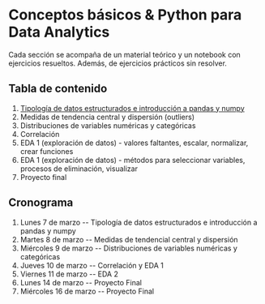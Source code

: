 # Conceptos básicos & Python para Data Analytics
Cada sección se acompaña de un material teórico y un notebook con ejercicios resueltos. Además, de ejercicios prácticos sin resolver.

## Tabla de contenido

1. [Tipología de datos estructurados e introducción a pandas y numpy](datos_estructurados.md)
2. Medidas de tendencia central y dispersión (outliers)
3. Distribuciones de variables numéricas y categóricas
4. Correlación
5. EDA 1 (exploración de datos) - valores faltantes, escalar, normalizar, crear funciones
6. EDA 1 (exploración de datos) - métodos para seleccionar variables, procesos de eliminación, visualizar
7. Proyecto final

## Cronograma
1. Lunes 7 de marzo -- Tipología de datos estructurados e introducción a pandas y numpy
2. Martes 8 de marzo -- Medidas de tendencial central y dispersión
3. Miércoles 9 de marzo -- Distribuciones de variables numéricas y categóricas
4. Jueves 10 de marzo -- Correlación y EDA 1 
5. Viernes 11 de marzo -- EDA 2
6. Lunes 14 de marzo -- Proyecto Final
7. Miércoles 16 de marzo -- Proyecto Final